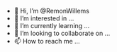 - 👋 Hi, I’m @RemonWillems
- 👀 I’m interested in ...
- 🌱 I’m currently learning ...
- 💞️ I’m looking to collaborate on ...
- 📫 How to reach me ...

<!---
RemonWillems/RemonWillems is a ✨ special ✨ repository because its `README.md` (this file) appears on your GitHub profile.
You can click the Preview link to take a look at your changes.
--->
